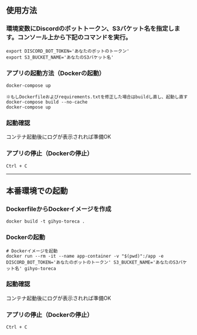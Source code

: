 ## 使用方法

### 環境変数にDiscordのボットトークン、S3バケット名を指定します。コンソール上から下記のコマンドを実行。
```
export DISCORD_BOT_TOKEN='あなたのボットのトークン'
export S3_BUCKET_NAME='あなたのS3バケット名'
```

### アプリの起動方法（Dockerの起動）
```
docker-compose up
```

```
※もしDockerfileおよびrequirements.txtを修正した場合はbuildし直し、起動し直す
docker-compose build --no-cache
docker-compose up
```

### 起動確認
コンテナ起動後にログが表示されれば準備OK

### アプリの停止（Dockerの停止）
```
Ctrl + C
```

---

## 本番環境での起動
### DockerfileからDockerイメージを作成
```
docker build -t gihyo-toreca .
```

### Dockerの起動
```
# Dockerイメージを起動 
docker run --rm -it --name app-container -v "$(pwd)":/app -e DISCORD_BOT_TOKEN='あなたのボットのトークン' S3_BUCKET_NAME='あなたのS3バケット名' gihyo-toreca
```
### 起動確認
コンテナ起動後にログが表示されれば準備OK

### アプリの停止（Dockerの停止）
```
Ctrl + C
```